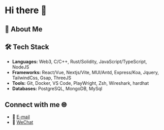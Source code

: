 # Hi there 👋



## 🌟 About Me


## 🛠️ Tech Stack

- **Languages:** Web3, C/C++, Rust/Solidity, JavaScript/TypeScript, NodeJS
- **Frameworks:**  React/Vue, Nextjs/Vite, MUI/Antd, Express/Koa, Jquery, TailwindCss, Gsap, ThreeJS
- **Tools:** Git, Docker, VS Code, PlayWright, Zsh, Wireshark, hardhat
- **Databases:** PostgreSQL, MongoDB, MySql

## Connect with me 🌐

- 📧 [E-mail](mailto:lizhiyuan2023@gmail.com)
- 💬 [WeChat](aylizhiyuan)



